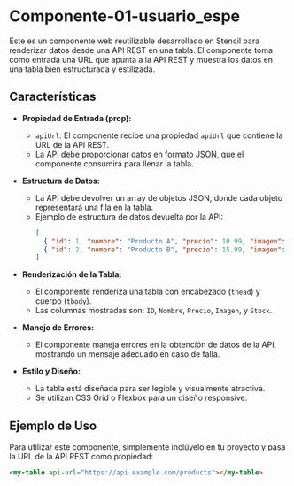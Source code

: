 # Componente-01-usuario_espe

Este es un componente web reutilizable desarrollado en Stencil para renderizar datos desde una API REST en una tabla. El componente toma como entrada una URL que apunta a la API REST y muestra los datos en una tabla bien estructurada y estilizada.

## Características

- **Propiedad de Entrada (prop):** 
  - `apiUrl`: El componente recibe una propiedad `apiUrl` que contiene la URL de la API REST.
  - La API debe proporcionar datos en formato JSON, que el componente consumirá para llenar la tabla.
  
- **Estructura de Datos:** 
  - La API debe devolver un array de objetos JSON, donde cada objeto representará una fila en la tabla.
  - Ejemplo de estructura de datos devuelta por la API:
    ```json
    [
      { "id": 1, "nombre": "Producto A", "precio": 10.99, "imagen": "url_imagen", "stock": 20 },
      { "id": 2, "nombre": "Producto B", "precio": 15.99, "imagen": "url_imagen", "stock": 35 }
    ]
    ```

- **Renderización de la Tabla:**
  - El componente renderiza una tabla con encabezado (`thead`) y cuerpo (`tbody`).
  - Las columnas mostradas son: `ID`, `Nombre`, `Precio`, `Imagen`, y `Stock`.

- **Manejo de Errores:**
  - El componente maneja errores en la obtención de datos de la API, mostrando un mensaje adecuado en caso de falla.

- **Estilo y Diseño:**
  - La tabla está diseñada para ser legible y visualmente atractiva.
  - Se utilizan CSS Grid o Flexbox para un diseño responsive.

## Ejemplo de Uso

Para utilizar este componente, simplemente inclúyelo en tu proyecto y pasa la URL de la API REST como propiedad:

```html
<my-table api-url="https://api.example.com/products"></my-table>
